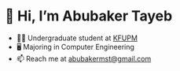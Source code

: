# 👋 Hi, I’m Abubaker Tayeb
- 👨‍🎓 Undergraduate student at <a href="https://kfupm.edu.sa/" target="_blank">KFUPM</a>
- 🖥️ Majoring in Computer Engineering
- 📫 Reach me at <a href="abubakermst@gmail.com" target="_blank">abubakermst@gmail.com</a>

<!---
AbubakerMT/AbubakerMT is a ✨ special ✨ repository because its `README.md` (this file) appears on your GitHub profile.
You can click the Preview link to take a look at your changes.
--->
